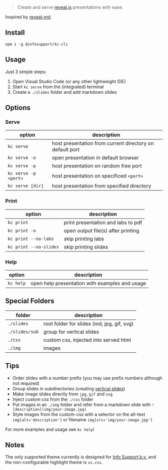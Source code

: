 > Create and serve [reveal.js](https://github.com/hakimel/reveal.js/) presentations with ease.

Inspired by [reveal-md](https://github.com/webpro/reveal-md).

## Install
```
npm i -g @infosupport/kc-cli
```

## Usage
Just 3 simple steps:

1. Open Visual Studio Code (or any other lightweight IDE)
1. Start `kc serve` from the (integrated) terminal
1. Create a `./slides` folder and add markdown slides 

## Options

### Serve
option               | description
---------------------|--------------
`kc serve`           | host presentation from current directory on default port
`kc serve -o`        | open presentation in default browser
`kc serve -p`        | host presentation on random free port
`kc serve -p <port>` | host presentation on specificed `<port>`
`kc serve [dir]`     | host presentation from specified directory

### Print

option                  | description
------------------------|--------------
`kc print`              | print presentation and labs to pdf 
`kc print -o`           | open output file(s) after printing
`kc print --no-labs`    | skip printing labs
`kc print --no-slides`  | skip printing slides

### Help
option         | description
---------------|--------------
`kc help`      | open help presentation with examples and usage

## Special Folders
folder         | description
---------------|--------------
`./slides`     | root folder for slides (md, jpg, gif, svg)
`./slides/sub` | group for vertical slides
`./css`        | custom css, injected into served html
`./img`        | images
## Tips

* Order slides with a number prefix (you may use prefix numbers although not required)
* Group slides in subdirectories (creating [vertical slides](https://github.com/hakimel/reveal.js/#markup))
* Make image slides directly from `jpg`, `gif` and `svg`
* Inject custom css from the `./css` folder
* Put images in an `./img` folder and refer from a markdown slide with `![description](img/your-image.jpg)`
* Style images from the custom-css with a selector on the alt-text `img[alt='description']` or filename `img[src='img/your-image.jpg']`

For more examples and usage see `kc help`!

## Notes
The only supported theme currently is designed for [Info Support b.v.](http://infosupport.com) and the non-configurable highlight theme is `vs.css`.